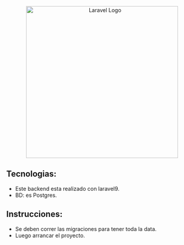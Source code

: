 <p align="center"><a href="https://laravel.com" target="_blank"><img src="https://raw.githubusercontent.com/laravel/art/master/logo-lockup/5%20SVG/2%20CMYK/1%20Full%20Color/laravel-logolockup-cmyk-red.svg" width="400" alt="Laravel Logo"></a></p>


## Tecnologias:
- Este backend esta realizado con laravel9.
- BD: es Postgres. 
## Instrucciones:
- Se deben correr las migraciones para tener toda la data. 
- Luego arrancar el proyecto.

